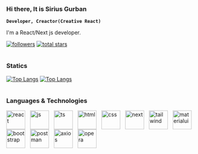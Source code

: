 ### Hi there, It is Sirius Gurban

**`Developer, Creactor(Creative React)`**

I'm a React/Next js developer.

<p align="left">
  <a href="https://github.com/siriusgurban?tab=followers">
    <img alt="followers" title="Follow me on Github" src="https://custom-icon-badges.demolab.com/github/followers/siriusgurban?color=236ad3&amp;labelColor=1155ba&amp;style=for-the-badge&amp;logo=person-add&amp;label=Follow&amp;logoColor=white" style="max-width: 100%;"></a>
<a href="https://github.com/siriusgurban?tab=repositories&amp;sort=stargazers">
    <img alt="total stars" title="Total stars on GitHub" src="https://custom-icon-badges.demolab.com/github/stars/siriusgurban?color=55960c&amp;style=for-the-badge&amp;labelColor=488207&amp;logo=star" style="max-width: 100%;"></a>
</p>


#

### Statics

 <p dir="auto"><a href="https://github.com/siriusgurban?tab=repositories"><img alt="Top Langs" src="https://github-readme-stats.vercel.app/api?username=siriusgurban&show_icons=true&theme=chartreuse-dark" style="max-width: 100%;"></a>
   <a href="https://github.com/siriusgurban?tab=repositories"><img alt="Top Langs" src="https://denvercoder1-github-readme-stats.vercel.app/api/top-langs/?username=siriusgurban&langs_count=8&layout=compact&theme=react&border_color=E4E2E2FF&bg_color=000000FF&title_color=6BD600FF&icon_color=F8D866&hide=Jupyter%20Notebook,Roff" style="max-width: 100%;"></a></p>

#

### Languages & Technologies

<p align="left">
<img align="left" alt="react" width="50px" style="padding-right:10px" src="https://camo.githubusercontent.com/aed5f69c00ea3fd8c8bc70b89d236efae340eb3024526fd11bcba51c80c4aa40/68747470733a2f2f63646e2e6a7364656c6976722e6e65742f67682f64657669636f6e732f64657669636f6e2f69636f6e732f72656163742f72656163742d6f726967696e616c2e737667"/>
<img align="left" alt="js" width="50px" style="padding-right:10px" src="https://camo.githubusercontent.com/3d0ddeed2c709ed1cbce62a9c624d0f719d5ed695567a2eef03d61a70c7ff336/68747470733a2f2f63646e2e6a7364656c6976722e6e65742f67682f64657669636f6e732f64657669636f6e2f69636f6e732f6a6176617363726970742f6a6176617363726970742d706c61696e2e737667"/>
<img align="left" alt="ts" width="50px" style="padding-right:10px" src="https://camo.githubusercontent.com/ac2c78e8df70559d7d499277c0e6c195c7768920d51b9b99dd4c98d4ff540123/68747470733a2f2f63646e2e6a7364656c6976722e6e65742f67682f64657669636f6e732f64657669636f6e2f69636f6e732f747970657363726970742f747970657363726970742d706c61696e2e737667"/>
<img align="left" alt="html" width="50px" style="padding-right:10px" src="https://cdn.jsdelivr.net/gh/devicons/devicon@latest/icons/html/html-original.svg"/>
<img align="left" alt="css" width="50px" style="padding-right:10px" src="https://cdn.jsdelivr.net/gh/devicons/devicon@latest/icons/css/css-original.svg"/>
<img align="left" alt="next" width="50px" style="padding-right:10px" src="https://cdn.jsdelivr.net/gh/devicons/devicon@latest/icons/nextjs/nextjs-original.svg"/>
<img align="left" alt="tailwind" width="50px" style="padding-right:10px" src="https://cdn.jsdelivr.net/gh/devicons/devicon@latest/icons/tailwindcss/tailwindcss-original.svg"/>
<img align="left" alt="materialui" width="50px" style="padding-right:10px" src="https://cdn.jsdelivr.net/gh/devicons/devicon@latest/icons/materialui/materialui-original.svg"/>
<img align="left" alt="bootstrap" width="50px" style="padding-right:10px" src="https://cdn.jsdelivr.net/gh/devicons/devicon@latest/icons/bootstrap/bootstrap-original.svg"/>
<img align="left" alt="postman" width="50px" style="padding-right:10px" src="https://cdn.jsdelivr.net/gh/devicons/devicon@latest/icons/postman/postman-plain.svg"/>
<img align="left" alt="axios" width="50px" style="padding-right:10px" src="https://cdn.jsdelivr.net/gh/devicons/devicon@latest/icons/axios/axios-plain.svg"/>
<img align="left" alt="opera" width="50px" style="padding-right:10px" src="https://cdn.jsdelivr.net/gh/devicons/devicon@latest/icons/opera/opera-original.svg"/>
</p>







<!--
**siriusgurban/siriusgurban** is a ✨ _special_ ✨ repository because its `README.md` (this file) appears on your GitHub profile.

Here are some ideas to get you started:

- 🔭 I’m currently working on ...
- 🌱 I’m currently learning ...
- 👯 I’m looking to collaborate on ...
- 🤔 I’m looking for help with ...
- 💬 Ask me about ...
- 📫 How to reach me: ...
- 😄 Pronouns: ...
- ⚡ Fun fact: ...
-->
